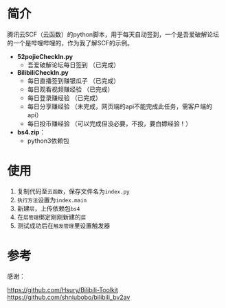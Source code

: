 # 简介

腾讯云SCF（云函数）的python脚本，用于每天自动签到，一个是吾爱破解论坛的一个是哔哩哔哩的，作为我了解SCF的示例。

- **52pojieCheckIn.py**
    - 吾爱破解论坛每日签到 （已完成）
- **BilibiliCheckIn.py**
    - 每日直播签到赚银瓜子  （已完成）
    - 每日观看视频赚经验  （已完成）
    - 每日登录赚经验  （已完成）
    - 每日分享赚经验  （未完成，网页端的api不能完成此任务，需客户端的api）
    - 每日投币赚经验  （可以完成但没必要，不投，要白嫖经验！）
- **bs4.zip**：
    - python3依赖包

# 使用

1. 复制代码至`云函数`，保存文件名为`index.py`
2. `执行方法`设置为`index.main`
3. 新建`层`，上传依赖包`bs4`
4. 在`层管理`绑定刚刚新建的`层`
5. 测试成功后在`触发管理`里设置触发器

# 参考

感谢：  

https://github.com/Hsury/Bilibili-Toolkit  
https://github.com/shniubobo/bilibili_bv2av  